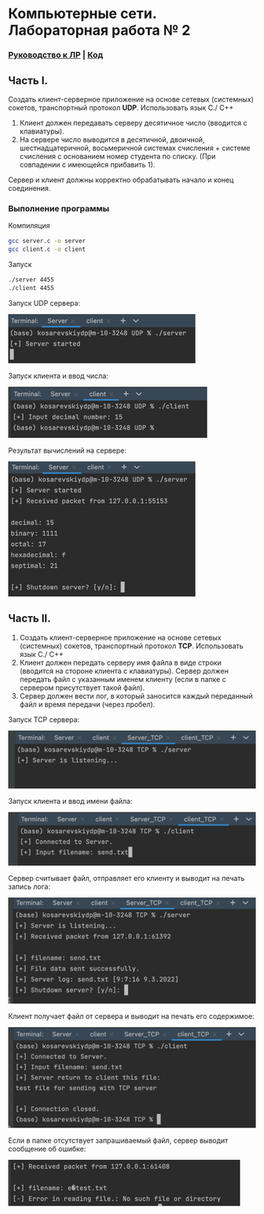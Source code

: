 # Компьютерные сети. Лабораторная работа № 2

### [Руководство к ЛР](https://networking-labs.ru/mod/assign/view.php?id=228) | [Код](https://github.com/dKosarevsky/networks/tree/main/lab_02/src)

## Часть I.

Создать клиент-серверное приложение на основе сетевых (системных) сокетов, транспортный протокол **UDP**. Использовать язык С./ C++

1. Клиент должен передавать серверу десятичное число (вводится с клавиатуры).
2. На сервере число выводится в десятичной, двоичной, шестнадцатеричной, восьмеричной системах счисления + системе счисления с основанием номер студента по списку. (При совпадении с имеющейся прибавить 1).

Сервер и клиент должны корректно обрабатывать начало и конец соединения.

### Выполнение программы
Компиляция
```bash
gcc server.c -o server
gcc client.c -o client
```

Запуск
```bash
./server 4455
./client 4455
```

Запуск UDP сервера: 

![](img/img.png)

Запуск клиента и ввод числа:

![](img/img_1.png)

Результат вычислений на сервере:

![](img/img_2.png)

## Часть II.

1. Создать клиент-серверное приложение на основе сетевых (системных) сокетов, транспортный протокол **TCP**. Использовать язык С./ C++
2. Клиент должен передать серверу имя файла в виде строки (вводится на стороне клиента с клавиатуры). Сервер должен передать файл с указанным именем клиенту (если в папке с сервером присутствует такой файл). 
3. Сервер должен вести лог, в который заносится каждый переданный файл и время передачи (через пробел).

Запуск TCP сервера:

![](img/img_3.png)

Запуск клиента и ввод имени файла:

![](img/img_4.png)

Сервер считывает файл, отправляет его клиенту и выводит на печать запись лога:

![](img/img_5.png)

Клиент получает файл от сервера и выводит на печать его содержимое:

![](img/img_6.png)

Если в папке отсутствует запрашиваемый файл, сервер выводит сообщение об ошибке:

![](img/img_7.png)
